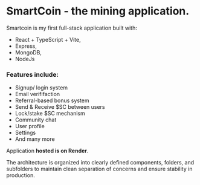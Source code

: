 # SmartCoin - the mining application.

Smartcoin is my first full-stack application built with:
- React + TypeScript + Vite,
- Express, 
- MongoDB,
- NodeJs

### Features include: 
- Signup/ login system 
- Email verififaction 
- Referral-based bonus system 
- Send & Receive $SC between users
- Lock/stake $SC mechanism 
- Community chat 
- User profile 
- Settings
- And many more

Application **hosted is on Render**.

The architecture is organized into clearly defined components, folders, and subfolders to maintain clean separation of concerns and ensure stability in production.
